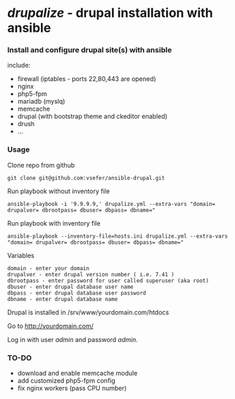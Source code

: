 _drupalize_ - drupal installation with ansible
=========

### Install and configure drupal site(s) with ansible

include:

* firewall (iptables - ports 22,80,443 are opened)
* nginx
* php5-fpm
* mariadb (myslq)
* memcache
* drupal (with bootstrap theme and ckeditor enabled)
* drush
* ...

### Usage

Clone repo from github

```
git clone git@github.com:vsefer/ansible-drupal.git
```

Run playbook without inventory file

```
ansible-playbook -i '9.9.9.9,' drupalize.yml --extra-vars "domain= drupalver= dbrootpass= dbuser= dbpass= dbname="
```

Run playbook with inventory file

```
ansible-playbook --inventory-file=hosts.ini drupalize.yml --extra-vars "domain= drupalver= dbrootpass= dbuser= dbpass= dbname="
```

Variables

```
domain - enter your domain 
drupalver - enter drupal version number ( i.e. 7.41 )
dbrootpass - enter password for user called superuser (aka root)
dbuser - enter drupal database user name
dbpass - enter drupal database user password
dbname - enter drupal database name
```

Drupal is installed in /srv/www/yourdomain.com/htdocs

Go to http://yourdomain.com/

Log in with user *admin* and password *admin*.

### TO-DO

* download and enable memcache module
* add customized php5-fpm config
* fix nginx workers (pass CPU number)
